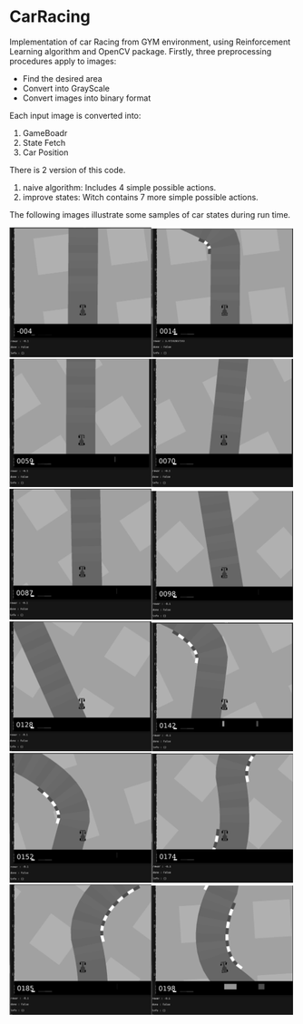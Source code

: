 # CarRacing
Implementation of car Racing from GYM environment, using Reinforcement Learning algorithm and OpenCV package.
Firstly, three preprocessing procedures apply to images:
- Find the desired area
- Convert into GrayScale
- Convert images into binary format

Each input image is converted into: 
1. GameBoadr 
2. State Fetch 
3. Car Position

There is 2 version of this code.
1. naive algorithm: Includes 4 simple possible actions.
2. improve states: Witch contains 7 more simple possible actions. 

The following images illustrate some samples of car states during run time.

<img src="https://github.com/mahsaghn/RL_CarRacing_GYM/blob/master/RunTime/1.png" width=250><img src="https://github.com/mahsaghn/RL_CarRacing_GYM/blob/master/RunTime/2.png" width=250><img src="https://github.com/mahsaghn/RL_CarRacing_GYM/blob/master/RunTime/3.png" width=250><img src="https://github.com/mahsaghn/RL_CarRacing_GYM/blob/master/RunTime/4.png" width=250><img src="https://github.com/mahsaghn/RL_CarRacing_GYM/blob/master/RunTime/5.png" width=250><img src="https://github.com/mahsaghn/RL_CarRacing_GYM/blob/master/RunTime/6.png" width=250><img src="https://github.com/mahsaghn/RL_CarRacing_GYM/blob/master/RunTime/7.png" width=250><img src="https://github.com/mahsaghn/RL_CarRacing_GYM/blob/master/RunTime/8.png" width=250><img src="https://github.com/mahsaghn/RL_CarRacing_GYM/blob/master/RunTime/9.png" width=250><img src="https://github.com/mahsaghn/RL_CarRacing_GYM/blob/master/RunTime/10.png" width=250><img src="https://github.com/mahsaghn/RL_CarRacing_GYM/blob/master/RunTime/11.png" width=250><img src="https://github.com/mahsaghn/RL_CarRacing_GYM/blob/master/RunTime/12.png" width=250>
